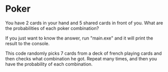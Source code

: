 # Poker
You have 2 cards in your hand and 5 shared cards in front of you. What are the probabilities of each poker combination?

If you just want to know the answer, run "main.exe" and it will print the result to the console.

This code randomly picks 7 cards from a deck of french playing cards and then checks what combination he got. Repeat many times, and then you have the probability of each combination.
